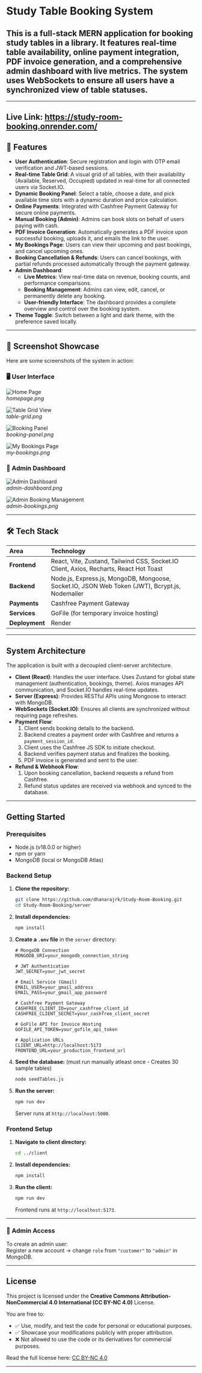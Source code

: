 # Study Table Booking System

This is a full-stack MERN application for booking study tables in a library. It features real-time table availability, online payment integration, PDF invoice generation, and a comprehensive admin dashboard with live metrics. The system uses WebSockets to ensure all users have a synchronized view of table statuses.
---
---
Live Link: https://study-room-booking.onrender.com/
---
## 🚀 Features

- **User Authentication**: Secure registration and login with OTP email verification and JWT-based sessions.
- **Real-time Table Grid**: A visual grid of all tables, with their availability (Available, Reserved, Occupied) updated in real-time for all connected users via Socket.IO.
- **Dynamic Booking Panel**: Select a table, choose a date, and pick available time slots with a dynamic duration and price calculation.
- **Online Payments**: Integrated with Cashfree Payment Gateway for secure online payments.
- **Manual Booking (Admin)**: Admins can book slots on behalf of users paying with cash.
- **PDF Invoice Generation**: Automatically generates a PDF invoice upon successful booking, uploads it, and emails the link to the user.
- **My Bookings Page**: Users can view their upcoming and past bookings, and cancel upcoming ones.
- **Booking Cancellation & Refunds**: Users can cancel bookings, with partial refunds processed automatically through the payment gateway.
- **Admin Dashboard**:
  - **Live Metrics**: View real-time data on revenue, booking counts, and performance comparisons.
  - **Booking Management**: Admins can view, edit, cancel, or permanently delete any booking.
  - **User-friendly Interface**: The dashboard provides a complete overview and control over the booking system.
- **Theme Toggle**: Switch between a light and dark theme, with the preference saved locally.

---

## 📸 Screenshot Showcase

Here are some screenshots of the system in action:

### 🖥️ User Interface

![Home Page](screenshots/homepage.png)  
*homepage.png*

![Table Grid View](screenshots/table-grid.png)  
*table-grid.png*

![Booking Panel](screenshots/booking-panel.png)  
*booking-panel.png*

![My Bookings Page](screenshots/my-bookings.png)  
*my-bookings.png*

### 🔑 Admin Dashboard

![Admin Dashboard](screenshots/admin-dashboard.png)  
*admin-dashboard.png*

![Admin Booking Management](screenshots/admin-bookings.png)  
*admin-bookings.png*

---

## 🛠 Tech Stack

| Area         | Technology                                                                                                    |
| :----------- | :------------------------------------------------------------------------------------------------------------ |
| **Frontend** | React, Vite, Zustand, Tailwind CSS, Socket.IO Client, Axios, Recharts, React Hot Toast                        |
| **Backend**  | Node.js, Express.js, MongoDB, Mongoose, Socket.IO, JSON Web Token (JWT), Bcrypt.js, Nodemailer                 |
| **Payments** | Cashfree Payment Gateway                                                                                      |
| **Services** | GoFile (for temporary invoice hosting)                                                                        |
| **Deployment**| Render                                                                                                        |

---

## System Architecture

The application is built with a decoupled client-server architecture.

- **Client (React)**: Handles the user interface. Uses Zustand for global state management (authentication, bookings, theme). Axios manages API communication, and Socket.IO handles real-time updates.
- **Server (Express)**: Provides RESTful APIs using Mongoose to interact with MongoDB.
- **WebSockets (Socket.IO)**: Ensures all clients are synchronized without requiring page refreshes.
- **Payment Flow**:
  1. Client sends booking details to the backend.
  2. Backend creates a payment order with Cashfree and returns a `payment_session_id`.
  3. Client uses the Cashfree JS SDK to initiate checkout.
  4. Backend verifies payment status and finalizes the booking.
  5. PDF invoice is generated and sent to the user.
- **Refund & Webhook Flow**:
  1. Upon booking cancellation, backend requests a refund from Cashfree.
  2. Refund status updates are received via webhook and synced to the database.

---

## Getting Started

### Prerequisites

- Node.js (v18.0.0 or higher)
- npm or yarn
- MongoDB (local or MongoDB Atlas)

### Backend Setup

1. **Clone the repository:**
    ```bash
    git clone https://github.com/dhanarajrk/Study-Room-Booking.git
    cd Study-Room-Booking/server
    ```

2. **Install dependencies:**
    ```bash
    npm install
    ```

3. **Create a `.env` file** in the `server` directory:
    ```env
    # MongoDB Connection
    MONGODB_URI=your_mongodb_connection_string

    # JWT Authentication
    JWT_SECRET=your_jwt_secret

    # Email Service (Gmail)
    EMAIL_USER=your_gmail_address
    EMAIL_PASS=your_gmail_app_password

    # Cashfree Payment Gateway
    CASHFREE_CLIENT_ID=your_cashfree_client_id
    CASHFREE_CLIENT_SECRET=your_cashfree_client_secret

    # GoFile API for Invoice Hosting
    GOFILE_API_TOKEN=your_gofile_api_token

    # Application URLs
    CLIENT_URL=http://localhost:5173
    FRONTEND_URL=your_production_frontend_url
    ```

4. **Seed the database:** (must run manually atleast once - Creates 30 sample tables)
    ```bash
    node seedTables.js
    ```

5. **Run the server:**
    ```bash
    npm run dev
    ```
    Server runs at `http://localhost:5000`.

### Frontend Setup

1. **Navigate to client directory:**
    ```bash
    cd ../client
    ```

2. **Install dependencies:**
    ```bash
    npm install
    ```

3. **Run the client:**
    ```bash
    npm run dev
    ```
    Frontend runs at `http://localhost:5173`.

---

### 🔑 Admin Access

To create an admin user:  
Register a new account → change `role` from `"customer"` to `"admin"` in MongoDB.

---

## License

This project is licensed under the **Creative Commons Attribution-NonCommercial 4.0 International (CC BY-NC 4.0)** License.

You are free to:
- ✅ Use, modify, and test the code for personal or educational purposes.
- ✅ Showcase your modifications publicly with proper attribution.
- ❌ Not allowed to use the code or its derivatives for commercial purposes.

Read the full license here: [CC BY-NC 4.0](https://creativecommons.org/licenses/by-nc/4.0/)

---
